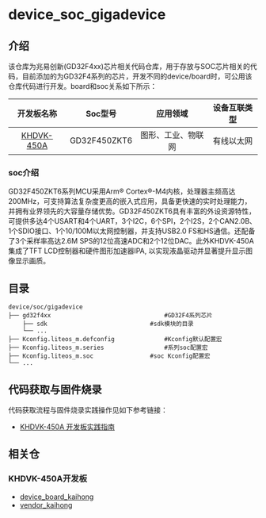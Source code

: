 # device_soc_gigadevice

## 介绍

该仓库为兆易创新(GD32F4xx)芯片相关代码仓库，用于存放与SOC芯片相关的代码，目前添加的为GD32F4系列的芯片，开发不同的device/board时，可公用该仓库代码进行开发。board和soc关系如下所示：

|                            开发板名称                            |   Soc型号   |      应用领域      | 设备互联类型 |
| :---------------------------------------------------------------: | :----------: | :----------------: | :----------: |
| [KHDVK-450A](https://gitee.com/openharmony-sig/device_board_kaihong) | GD32F450ZKT6 | 图形、工业、物联网 |  有线以太网  |

### soc介绍

GD32F450ZKT6系列MCU采用Arm® Cortex®-M4内核，处理器主频高达200MHz，可支持算法复杂度更高的嵌入式应用，具备更快速的实时处理能力，并拥有业界领先的大容量存储优势。GD32F450ZKT6具有丰富的外设资源特性，可提供多达4个USART和4个UART，3个I2C，6个SPI，2个I2S，2个CAN2.0B、1个SDIO接口、1个10/100M以太网控制器，并支持USB2.0 FS和HS通信。还配备了3个采样率高达2.6M SPS的12位高速ADC和2个12位DAC。此外KHDVK-450A集成了TFT LCD控制器和硬件图形加速器IPA, 以实现液晶驱动并显著提升显示图像显示画质。

## 目录

```
device/soc/gigadevice
├── gd32f4xx                                #GD32F4系列芯片   
	├── sdk                             #sdk模块的目录
	└── ...
├── Kconfig.liteos_m.defconfig              #Kconfig默认配置宏
├── Kconfig.liteos_m.series                 #系列soc配置宏
├──	Kconfig.liteos_m.soc                #soc Kconfig配置宏
└── ...
```

## 代码获取与固件烧录

代码获取流程与固件烧录实践操作见如下参考链接：

- [KHDVK-450A 开发板实践指南](https://gitee.com/openharmony-sig/vendor_kaihong)

## 相关仓

### KHDVK-450A开发板

- [device_board_kaihong](https://gitee.com/openharmony-sig/device_board_kaihong)
- [vendor_kaihong](https://gitee.com/openharmony-sig/vendor_kaihong)
